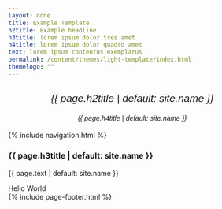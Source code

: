 ```yaml
---
layout: none
title: Example Template
h2title: Example headline
h3title: lorem ipsum dolor tres amet
h4title: lorem ipsum dolor quadro amet 
text: lorem ipsum contentus exemplarus
permalink: /content/themes/light-template/index.html
themelogo: ""
---
```

<html>
<head>
<title>{{ page.title | default: site.name }}</title>
<meta name="viewport" content="width=device-width, initial-scale=1.0">
<link rel="stylesheet" href="https://template.pc-cdn.de/assets/fontawesome/css/all.css">
<link rel="stylesheet" href="https://template.pc-cdn.de/content/themes/light-template/style.css">

</head>
<body>

<div class="header">
  <h2 style="text-align:center;"><i style="font-family:Verdana,sans-serif;font-weight:150; ">{{ page.h2title | default: site.name }}</i></h2>
  <h4 style="text-align:center;"><i style="font-family:Arial,sans-serif;font-weight:50; ">{{ page.h4title | default: site.name }}</i></h4>
</div>

<div class="row">
  <div class="col-3 col-s-3 menu">
{% include navigation.html %}
  </div>

  <div class="col-6 col-s-9">
    <h3>{{ page.h3title | default: site.name }}</h3>
    <p>{{ page.text | default: site.name }}</p>
  </div>

  <div class="col-3 col-s-12">
    <div class="aside">
      Hello World 
      <!-- origin: https://github.com/ervkgithub/html-css-js-jquery/blob/master/Blink-text-responsive.html -->
    </div>
  </div>
</div>

<div class="footer">
  {% include page-footer.html %}
</div>

</body>
</html>
